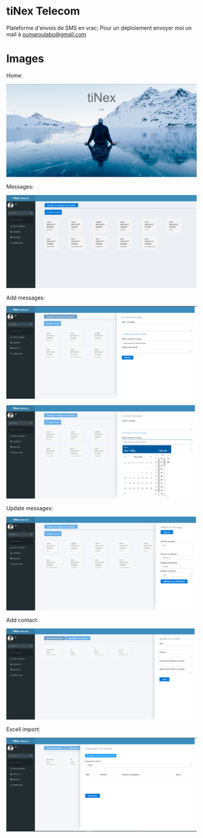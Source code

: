# tiNex Telecom

Plateforme d'envois de SMS en vrac; Pour un déploiement envoyer moi un mail à oumaroulabo@gmail.com

# Images

Home:

![alt text](<home.PNG>)

Messages:

![alt text](<acceuil.PNG>)

Add messages:

![alt text](<new_SMS.PNG>)

![alt text](<new_SMS2.PNG>)

Update messages:

![alt text](<menu_left_update.PNG>)

Add contact:

![alt text](<Contact_ajout.PNG>)

Excell import:

![alt text](<Excell_import.PNG>)
